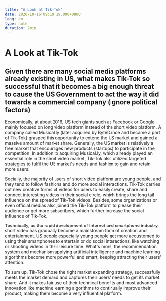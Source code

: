 ```yaml
---
title: "A Look at Tik-Tok"
date: 2020-10-16T09:19:19.000+0800
lang: en
type: note
duration: 2min
---
```


# A Look at Tik-Tok

## Given there are many social media platforms already existing in US, what makes Tik-Tok so successful that it becomes a big enough threat to cause the US Government to act the way it did towards a commercial company (ignore political factors)

Economically, at about 2016, US tech giants such as Facebook or Google mainly focused on long video platform instead of the short video platform. A company called Musical.ly (later acquired by ByteDance and became a part of Tik-Tok) grasped this opportunity to extend the US market and gained a massive amount of market share. Generally, the US market is relatively a free market that encourages new products (startups) to participate in the competition. In addition to acquiring Musical.ly, which already played an essential role in the short video market, Tik-Tok also utilized targeted strategies to fulfil the US market's needs and fashion to gain and retain more users.

Socially, the majority of users of short video platform are young people, and they tend to follow fashions and do more social interactions. Tik-Tok carries out new creative forms of videos for users to easily create, share and connect interesting videos in their social circle, which brings the long tail influence on the spread of Tik-Tok videos. Besides, some organizations or even official medias also joined the Tik-Tok platform to please their audience or get more subscribers, which further increase the social influence of Tik-Tok.

Technically, as the rapid development of Internet and smartphone industry, short video has gradually become a mainstream form of creation and entertainment. US people especially young people get more accustomed to using their smartphones to entertain or do social interactions, like watching or shooting videos in their leisure time. What's more, the recommendation system and mechanism applying artificial intelligence and machine learning algorithms become more powerful and smart, keeping attracting their users' attention.

To sum up, Tik-Tok chose the right market expanding strategy, successfully meets the market demand and captures their users' needs to get its market share. And it makes fair use of their technical benefits and most advanced innovation like machine learning algorithms to continually improve their product, making them become a very influential platform.
